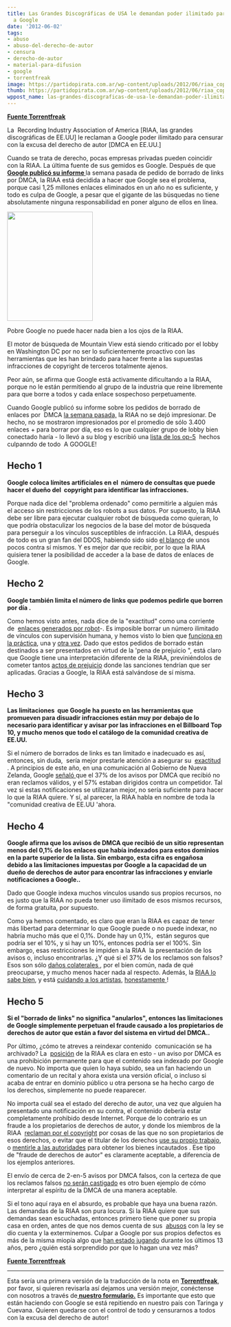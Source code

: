 ```yaml
---
title: Las Grandes Discográficas de USA le demandan poder ilimitado para censurar
  a Google
date: '2012-06-02'
tags:
- abuso
- abuso-del-derecho-de-autor
- censura
- derecho-de-autor
- material-para-difusion
- google
- torrentfreak
image: https://partidopirata.com.ar/wp-content/uploads/2012/06/riaa_cop1.jpg
thumb: https://partidopirata.com.ar/wp-content/uploads/2012/06/riaa_cop1-150x150.jpg
wppost_name: las-grandes-discograficas-de-usa-le-demandan-poder-ilimitado-para-censurar-a-google
---
```


<strong><a href="https://torrentfreak.com/riaa-demands-unlimited-dmca-power-from-google-120502/" target="_blank">Fuente Torrentfreak</a></strong>

La  Recording Industry Association of America [RIAA, las grandes discográficas de EE.UU] le reclaman a Google poder ilimitado para censurar con la excusa del derecho de autor [DMCA en EE.UU.]

Cuando se trata de derecho, pocas empresas privadas pueden coincidir con la RIAA. La última fuente de sus gemidos es Google. Después de que<strong><a href="https://partidopirata.com.ar/4579/google-se-enfrenta-con-un-millon-de-solicitudes-al-mes-para-eliminar-material-con-derechos-de-autor-de-sus-busquedas"> Google publicó su informe </a></strong>la semana pasada de pedido de borrado de links por DMCA, la RIAA está decidida a hacer que Google sea el problema, porque casi 1,25 millones enlaces eliminados en un año no es suficiente, y todo es culpa de Google, a pesar que el gigante de las búsquedas no tiene absolutamente ninguna responsabilidad en poner alguno de ellos en línea.

<a href="https://partidopirata.com.ar/wp-content/uploads/2012/06/riaa_cop1.jpg"><img class="size-full wp-image-4604" title="riaa_cop1" src="https://partidopirata.com.ar/wp-content/uploads/2012/06/riaa_cop1.jpg" alt="" width="199" height="253" /></a>


Pobre Google no puede hacer nada bien a los ojos de la RIAA.

El motor de búsqueda de Mountain View está siendo criticado por el lobby en Washington DC por no ser lo suficientemente proactivo con las herramientas que les han brindado para hacer frente a las supuestas infracciones de copyright de terceros totalmente ajenos.

Peor aún, se afirma que Google está activamente dificultando a la RIAA, porque no le están permitiendo al grupo de la industria que reine libremente para que borre a todos y cada enlace sospechoso perpetuamente.

Cuando Google publicó su informe sobre los pedidos de borrado de enlaces por  DMCA <a href="https://partidopirata.com.ar/4579/google-se-enfrenta-con-un-millon-de-solicitudes-al-mes-para-eliminar-material-con-derechos-de-autor-de-sus-busquedas">la semana pasada,</a> la RIAA no se dejó impresionar. De hecho, no se mostraron impresionados por el promedio de sólo 3.400 enlaces + para borrar por día, eso es lo que cualquier grupo de lobby bien conectado haría - lo llevó a su blog y escribió una <a href="http://www.riaa.com/blog.php?content_selector=riaa-news-blog&amp;blog_selector=Clear-Facts-&amp;blog_type=&amp;news_month_filter=5&amp;news_year_filter=2012">lista de los op-5</a>  hechos culpanndo de todo  A GOOGLE!
<h2>Hecho 1</h2>
<strong>Google coloca límites artificiales en el  número de consultas que puede hacer el dueño del  copyright para identificar las infracciones.</strong>

Porque nada dice del "problema ordenado" como permitirle a alguien más el acceso sin restricciones de los robots a sus datos. Por supuesto, la RIAA debe ser libre para ejecutar cualquier robot de búsqueda como quieran, lo que podría obstaculizar los negocios de la base del motor de búsqueda para perseguir a los vínculos susceptibles de infracción. La RIAA, después de todo es un gran fan del DDOS, habiendo sido sido <a title="4chan to DDoS RIAA Next – Is This the Protest of the Future?" href="http://torrentfreak.com/4chan-to-ddos-riaa-next-is-this-the-protest-of-the-future-100919/">el blanco</a> de unos pocos contra sí mismos. Y es mejor dar que recibir, por lo que la RIAA quisiera tener la posibilidad de acceder a la base de datos de enlaces de Google.
<h2>Hecho 2</h2>
<strong>Google también limita el número de links que podemos pedirle que borren por día .</strong>

Como hemos visto antes, nada dice de la "exactitud" como una corriente de  <a href="http://en.wikipedia.org/wiki/Spam_%28electronic%29" target="_blank">enlaces generados por robot</a>-. Es imposible borrar un número ilimitado de vínculos con supervisión humana, y hemos visto lo bien que <a title="DMCA: Horrors of a Broad and Automated Censorship Tool" href="http://torrentfreak.com/dmca-horrors-of-a-broad-and-automated-censorship-tool-120304/"> funciona en la práctica</a>, una y <a href="http://torrentfreak.com/torrentfreaks-us-censorship-mistake-article-censored-by-mistake-120227/">otra vez</a>. Dado que estos pedidos de borrado están destinados a ser presentados en virtud de la 'pena de prejuicio ", está claro que Google tiene una interpretación diferente de la RIAA, previniéndolos de cometer tantos <a title="Hotfile Sues Warner Bros. For Copyright Fraud and Abuse" href="http://torrentfreak.com/hotfile-sues-warner-bros-for-copyright-fraud-and-abuse-110913/" target="_blank">actos de prejuicio</a> donde las sanciones tendrían que ser aplicadas. Gracias a Google, la RIAA está salvándose de sí misma.
<h2>Hecho 3</h2>
<strong>Las limitaciones  que Google ha puesto en las herramientas que promueven para disuadir infracciones están muy por debajo de lo necesario para identificar y avisar por las infracciones en el Billboard Top 10, y mucho menos que todo el catálogo de la comunidad creativa de EE.UU.</strong>

Si el número de borrados de links es tan limitado e inadecuado es así, entonces, sin duda,  sería mejor prestarle atención a asegurar su  <a title="Anti-Piracy Co. Blames Hack For Bogus DMCAs, But They’re Just Sloppy" href="http://torrentfreak.com/anti-piracy-co-blames-hack-for-bogus-dmcas-but-theyre-just-sloppy-120307/">exactitud </a>. A principios de este año, en una comunicación al Gobierno de Nueva Zelanda, Google <a href="http://pcworld.co.nz/pcworld/pcw.nsf/feature/93FEDCEF6636CF90CC25757A0072B4B7" target="_blank">señaló </a> que el 37% de los avisos por DMCA que recibió no eran reclamos válidos, y el 57% estaban dirigidos contra un competidor. Tal vez si estas notificaciones se utilizaran mejor, no sería suficiente para hacer lo que la RIAA quiere. Y sí, al parecer, la RIAA habla en nombre de toda la "comunidad creativa de EE.UU 'ahora.
<h2>Hecho 4</h2>
<strong>Google afirma que los avisos de DMCA que recibió de un sitio representan menos del 0,1% de los enlaces que había indexados para estos dominios en la parte superior de la lista. Sin embargo, esta cifra es engañosa debido a las limitaciones impuestas por Google a la capacidad de un dueño de derechos de autor para encontrar las infracciones y enviarle notificaciones a Google..</strong>

Dado que Google indexa muchos vínculos usando sus propios recursos, no es justo que la RIAA no pueda tener uso ilimitado de esos mismos recursos, de forma gratuita, por supuesto.

Como ya hemos comentado, es claro que eran la RIAA es capaz de tener más libertad para determinar lo que Google puede o no puede indexar, no habría mucho más que el 0,1%. Donde hay un 0,1%,  están seguros que podría ser el 10%, y si hay un 10%, entonces podría ser el 100%. Sin embargo, esas restricciones le impiden a la RIAA  la presentación de los avisos o, incluso encontrarlas. ¿Y qué si el 37% de los reclamos son falsos? Esos son sólo <a title="Warner Bros. Admits Sending HotFile False Takedown Requests" href="http://torrentfreak.com/warner-bros-admits-sending-hotfile-false-takedown-requests-111109/">daños colaterales </a>, por el bien común, nada de qué preocuparse, y mucho menos hacer nada al respecto. Además, la <a title="RIAA Reminds Me of The Mafia, says Musician" href="http://torrentfreak.com/riaa-reminds-me-of-the-mafia-080222/">RIAA lo sabe bien</a>, y está <a title="RIAA Keeps Settlement Money, Artists May Sue" href="http://torrentfreak.com/riaa-keeps-settlement-money-080228/">cuidando a los artistas</a>, <a title="How The RIAA Screws Artists With Creative Accounting" href="http://torrentfreak.com/how-the-riaa-screws-artists-with-creative-accounting-110708/">honestamente </a>!
<h2>Hecho 5</h2>
<strong>Si el "borrado de links" no significa "anularlos", entonces las limitaciones de Google simplemente perpetuan el fraude causado a los propietarios de derechos de autor que están a favor del sistema en virtud del DMCA..</strong>

Por último, ¿cómo te atreves a reindexar contenido  comunicación se ha archivado? La  <a href="http://torrentfreak.com/copyright-industry-calls-for-broad-search-engine-censorship-120127/">posición</a> de la RIAA es clara en esto - un aviso por DMCA es una prohibición permanente para que el contenido sea indexado por Google de nuevo. No importa que quien lo haya subido, sea un fan haciendo un comentario de un recital y ahora exista una versión oficial, o incluso si acaba de entrar en dominio público u otra persona se ha hecho cargo de los derechos, simplemente no puede reaparecer.

No importa cuál sea el estado del derecho de autor, una vez que alguien ha presentado una notificación en su contra, el contenido debería estar completamente prohibido desde Internet. Porque de lo contrario es un fraude a los propietarios de derechos de autor, y donde los miembros de la RIAA  <a title="Travis Defends Fan from IFPI Threats" href="http://torrentfreak.com/travis-defends-fan-from-ifpi-threats-080731/">reclaman por el copyright</a> por cosas de las que no son propietarios de esos derechos, o evitar que el titular de los derechos <a title="Copyright Drama Prevents Artist From Sharing Music on MySpace" href="http://torrentfreak.com/copyright-drama-prevents-artist-from-sharing-music-on-myspace-091007/"> use su propio trabajo</a>, o <a title="RIAA Behind US Government’s Failed Domain Name Seizure" href="http://torrentfreak.com/riaa-behind-us-governments-failed-domain-name-seizure-120504/">mentirle a las autoridades</a> para obtener los bienes incautados . Ese tipo de "fraude de derechos de autor" es claramente aceptable, a diferencia de los ejemplos anteriores.

El envío de cerca de 2-en-5 avisos por DMCA falsos, con la certeza de que los reclamos falsos <a title="Megaupload Video Reinstated, Universal Says “You Can’t Touch Us”" href="http://torrentfreak.com/megaupload-video-reinstated-universal-says-you-cant-touch-us-111216/">no serán castigado</a> es otro buen ejemplo de cómo interpretar al espíritu de la DMCA de una manera aceptable.

Si el tono aquí raya en el absurdo, es probable que haya una buena razón. Las demandas de la RIAA son pura locura. Si la RIAA quiere que sus demandas sean escuchadas, entonces primero tiene que poner su propia casa en orden, antes de que nos demos cuenta de sus  <a title="RIAA Sued for Fraud, Abuse and Legal Sham" href="http://torrentfreak.com/riaa-sued-for-fraud-abuse-and-legal-sham-090301/">abusos</a> con la ley se dio cuenta y la exterminemos. Culpar a Google por sus propios defectos es más de la misma miopía algo que <a href="http://torrentfreak.com/artists-see-a-future-with-bittorrent-081013/"> han estado jugando</a> durante los últimos 13 años, pero ¿quién está sorprendido por que lo hagan una vez más?

<strong><a href="https://torrentfreak.com/riaa-demands-unlimited-dmca-power-from-google-120502/" target="_blank">Fuente Torrentfreak</a>
</strong>

<hr />

Esta sería una primera versión de la traducción de la nota en <strong><a href="https://torrentfreak.com/riaa-demands-unlimited-dmca-power-from-google-120502/" target="_blank"> Torrentfreak</a></strong>, por favor, si quieren revisarla así dejamos una versión mejor, conéctense con nosotros a través de<strong><a href="https://partidopirata.com.ar/contacto" target="_blank"> nuestro formulario.</a></strong>
Es importante que esto que están haciendo con Google se está repitiendo en nuestro país con Taringa y Cuevana.
Quieren quedarse con el control de todo y censurarnos a todos con la excusa del derecho de autor!

&nbsp;

